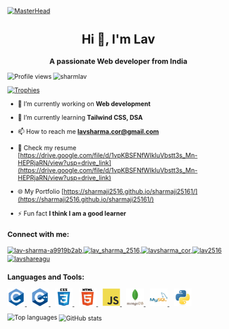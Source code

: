 [![MasterHead](https://user-images.githubusercontent.com/90236635/232446433-d5540fa2-fe28-4bb8-b929-cdb51fe61336.gif)](https://rishavchanda.io)
<h1 align="center">Hi 👋, I'm Lav </h1>
<h3 align="center">A passionate Web developer from India</h3>
<img align="right" alt="sharmlav" width="400" src="https://raw.githubusercontent.com/TheDudeThatCode/TheDudeThatCode/master/Assets/Designer.gif">

<p align="left"> <img src="https://komarev.com/ghpvc/?username=sharmaji2516&label=Profile%20views&color=0e75b6&style=flat" alt="Profile views" /> </p>

<p align="left"> <a href="https://github.com/ryo-ma/github-profile-trophy"><img src="https://github-profile-trophy.vercel.app/?username=sharmaji2516" alt="Trophies" /></a> </p>

- 🔭 I’m currently working on **Web development**

- 🌱 I’m currently learning **Tailwind CSS, DSA**

- 📫 How to reach me **lavsharma.cor@gmail.com**

- 📄 Check my resume [https://drive.google.com/file/d/1vpKBSFNfWIkIuVbstt3s_Mn-HEPRjaRN/view?usp=drive_link](https://drive.google.com/file/d/1vpKBSFNfWIkIuVbstt3s_Mn-HEPRjaRN/view?usp=drive_link)

- 🌐 My Portfolio [https://sharmaji2516.github.io/sharmaji25161/](https://sharmaji2516.github.io/sharmaji25161/)

- ⚡ Fun fact **I think I am a good learner**

<h3 align="left">Connect with me:</h3>
<p align="left">
    <a href="https://linkedin.com/in/lav-sharma-a9919b2ab" target="blank">
        <img align="center" src="https://raw.githubusercontent.com/rahuldkjain/github-profile-readme-generator/master/src/images/icons/Social/linked-in-alt.svg" alt="lav-sharma-a9919b2ab" height="30" width="40" />
    </a>
    <a href="https://instagram.com/lav_sharma_2516" target="blank">
        <img align="center" src="https://raw.githubusercontent.com/rahuldkjain/github-profile-readme-generator/master/src/images/icons/Social/instagram.svg" alt="lav_sharma_2516" height="30" width="40" />
    </a>
    <a href="https://www.hackerrank.com/lavsharma_cor" target="blank">
        <img align="center" src="https://raw.githubusercontent.com/rahuldkjain/github-profile-readme-generator/master/src/images/icons/Social/hackerrank.svg" alt="lavsharma_cor" height="30" width="40" />
    </a>
    <a href="https://www.leetcode.com/lav2516" target="blank">
        <img align="center" src="https://raw.githubusercontent.com/rahuldkjain/github-profile-readme-generator/master/src/images/icons/Social/leet-code.svg" alt="lav2516" height="30" width="40" />
    </a>
    <a href="https://auth.geeksforgeeks.org/user/lavshareagu" target="blank">
        <img align="center" src="https://raw.githubusercontent.com/rahuldkjain/github-profile-readme-generator/master/src/images/icons/Social/geeks-for-geeks.svg" alt="lavshareagu" height="30" width="40" />
    </a>
</p>

<h3 align="left">Languages and Tools:</h3>
<p align="left"> 
    <a href="https://www.cprogramming.com/" target="_blank" rel="noreferrer" style="margin-right: 10px;">
        <img src="https://raw.githubusercontent.com/devicons/devicon/master/icons/c/c-original.svg" alt="c" width="40" height="40"/>
    </a> 
    <a href="https://www.w3schools.com/cpp/" target="_blank" rel="noreferrer" style="margin-right: 10px;">
        <img src="https://raw.githubusercontent.com/devicons/devicon/master/icons/cplusplus/cplusplus-original.svg" alt="cplusplus" width="40" height="40"/> 
    </a> 
    <a href="https://www.w3schools.com/css/" target="_blank" rel="noreferrer" style="margin-right: 10px;">
        <img src="https://raw.githubusercontent.com/devicons/devicon/master/icons/css3/css3-original-wordmark.svg" alt="css3" width="40" height="40"/>
    </a> 
    <a href="https://www.w3.org/html/" target="_blank" rel="noreferrer" style="margin-right: 10px;">
        <img src="https://raw.githubusercontent.com/devicons/devicon/master/icons/html5/html5-original-wordmark.svg" alt="html5" width="40" height="40"/>
    </a>
    <a href="https://developer.mozilla.org/en-US/docs/Web/JavaScript" target="_blank" rel="noreferrer" style="margin-right: 10px;">
        <img src="https://raw.githubusercontent.com/devicons/devicon/master/icons/javascript/javascript-original.svg" alt="javascript" width="40" height="40"/>
    </a> 
    <a href="https://www.mongodb.com/" target="_blank" rel="noreferrer" style="margin-right: 10px;">
        <img src="https://raw.githubusercontent.com/devicons/devicon/master/icons/mongodb/mongodb-original-wordmark.svg" alt="mongodb" width="40" height="40"/>
    </a> 
    <a href="https://www.mysql.com/" target="_blank" rel="noreferrer" style="margin-right: 10px;">
        <img src="https://raw.githubusercontent.com/devicons/devicon/master/icons/mysql/mysql-original-wordmark.svg" alt="mysql" width="40" height="40"/>
    </a>
    <a href="https://www.python.org" target="_blank" rel="noreferrer" style="margin-right: 10px;">
        <img src="https://raw.githubusercontent.com/devicons/devicon/master/icons/python/python-original.svg" alt="python" width="40" height="40"/>
    </a> 
</p>

<p>
    <img align="left" src="https://github-readme-stats.vercel.app/api/top-langs?username=sharmaji2516&show_icons=true&locale=en&layout=compact&langs_count=8&hide=c,csharp" alt="Top languages" />
</p>

<p>&nbsp;<img align="center" src="https://github-readme-stats.vercel.app/api?username=sharmaji2516&show_icons=true&locale=en" alt="GitHub stats" /></p>
